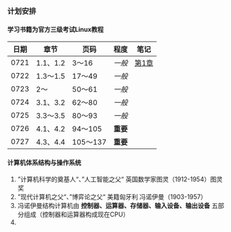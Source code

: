### 计划安排
#### 学习书籍为官方三级考试Linux教程
| 日期  |   章节  |   页码   |  程度  | 笔记 |
| ---  |   ---   |   ---   |  ---  | --- |
| 0721 | 1.1、1.2 | 3～16    | *一般* | [第1章](#计算机体系结构与操作系统)|
| 0722 | 1.3～1.5 | 17～49   | *一般* |     |
| 0723 | 2～      | 50～61   | *一般* |     |
| 0724 | 3.1、3.2 | 62～80   | *一般* |     |
| 0725 | 3.3～3.5 | 80～93   | *一般* |     |
| 0726 | 4.1、4.2 | 94～105  | **重要** |     |
| 0727 | 4.3、4.4 | 105～137 | **重要** |     |

#### 计算机体系结构与操作系统
1. ”计算机科学的奠基人“、”人工智能之父“ 英国数学家图灵（1912-1954）图灵奖
2. ”现代计算机之父“、”博弈论之父“ 美籍匈牙利 冯诺伊曼（1903-1957）
3. 冯诺伊曼结构计算机由 **控制器、运算器、存储器、输入设备、输出设备** 五部分组成（控制器和运算器构成现在CPU）
4. 
